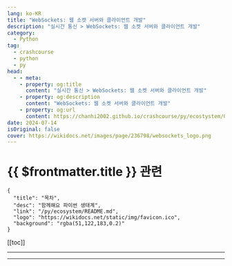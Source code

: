 ```yaml
---
lang: ko-KR
title: "WebSockets: 웹 소켓 서버와 클라이언트 개발"
description: "실시간 통신 > WebSockets: 웹 소켓 서버와 클라이언트 개발"
category:
  - Python
tag: 
  - crashcourse
  - python
  - py
head:
  - - meta:
    - property: og:title
      content: "실시간 통신 > WebSockets: 웹 소켓 서버와 클라이언트 개발"
    - property: og:description
      content: "WebSockets: 웹 소켓 서버와 클라이언트 개발"
    - property: og:url
      content: https://chanhi2002.github.io/crashcourse/py/ecostystem/06/network-web-scraping/web-sockets.html
date: 2024-07-14
isOriginal: false
cover: https://wikidocs.net/images/page/236798/websockets_logo.png
---
```


# {{ $frontmatter.title }} 관련

```component VPCard
{
  "title": "목차",
  "desc": "함께해요 파이썬 생태계",
  "link": "/py/ecosystem/README.md",
  "logo": "https://wikidocs.net/static/img/favicon.ico",
  "background": "rgba(51,122,183,0.2)"
}
```

[[toc]]

---

<SiteInfo
  name="WebSockets: 웹 소켓 서버와 클라이언트 개발 | WikiDocs"
  desc="함께해요 파이썬 생태계"
  url="https://wikidocs.net/236798"
  logo="https://wikidocs.net/static/img/favicon.ico"
  preview="https://wikidocs.net/images/page/236798/websockets_logo.png"/>

<!-- TODO: 작성 -->

---

<TagLinks />